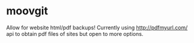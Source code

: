 moovgit
=======

Allow for website html/pdf backups! Currently using http://pdfmyurl.com/ api to obtain pdf files of sites but open to more options.

